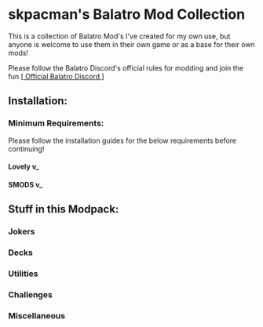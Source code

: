 # skpacman's Balatro Mod Collection

This is a collection of Balatro Mod's I've created for my own use, but anyone is welcome to use them in their own game or as a base for their own mods!

Please follow the Balatro Discord's official rules for modding and join the fun
[[ Official Balatro Discord ]](https://discord.gg/2kVpxkd2 "[ Official Balatro Discord ]")

## Installation:
### Minimum Requirements:
Please follow the installation guides for the below requirements before continuing!
#### Lovely v_
#### SMODS v_


## Stuff in this Modpack:
### Jokers
### Decks
### Utilities
### Challenges
### Miscellaneous